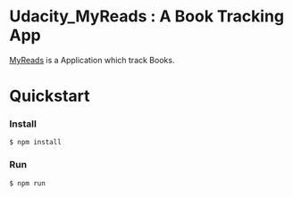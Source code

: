 # Udacity_MyReads : A Book Tracking App

[MyReads](https://github.com/i1992/Udacity_book) is a
Application which track Books.

# Quickstart

### Install

    $ npm install

### Run

	$ npm run
